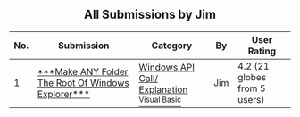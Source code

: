 ﻿<div align="center">

## All Submissions by Jim

</div>

No.  | Submission | Category | By   | User Rating
---- | ---------- | -------- | ---- | -----------
1 | [\*\*\*Make ANY Folder The Root Of Windows Explorer\*\*\*<br />](https://github.com/Planet-Source-Code/jim-make-any-folder-the-root-of-windows-explorer__1-3096) | [Windows API Call/ Explanation<br /><sup>Visual Basic</sup>](../ByCategory/windows-api-call-explanation__1-39.md) | Jim | 4.2 (21 globes from 5 users)
